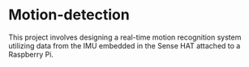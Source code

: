 # Motion-detection
 This project involves designing a real-time motion recognition system utilizing data from the  IMU embedded in the Sense HAT attached to a Raspberry Pi.
